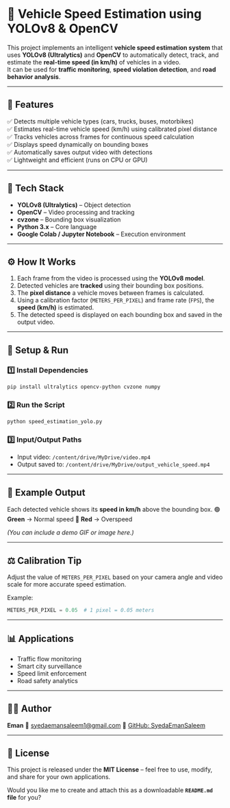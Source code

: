 # 🚗 Vehicle Speed Estimation using YOLOv8 & OpenCV

This project implements an intelligent **vehicle speed estimation system** that uses **YOLOv8 (Ultralytics)** and **OpenCV** to automatically detect, track, and estimate the **real-time speed (in km/h)** of vehicles in a video.  
It can be used for **traffic monitoring**, **speed violation detection**, and **road behavior analysis**.

---

## 📸 Features

✅ Detects multiple vehicle types (cars, trucks, buses, motorbikes)  
✅ Estimates real-time vehicle speed (km/h) using calibrated pixel distance  
✅ Tracks vehicles across frames for continuous speed calculation  
✅ Displays speed dynamically on bounding boxes  
✅ Automatically saves output video with detections  
✅ Lightweight and efficient (runs on CPU or GPU)

---

## 🧠 Tech Stack

* **YOLOv8 (Ultralytics)** – Object detection  
* **OpenCV** – Video processing and tracking  
* **cvzone** – Bounding box visualization  
* **Python 3.x** – Core language  
* **Google Colab / Jupyter Notebook** – Execution environment

---

## ⚙️ How It Works

1. Each frame from the video is processed using the **YOLOv8 model**.  
2. Detected vehicles are **tracked** using their bounding box positions.  
3. The **pixel distance** a vehicle moves between frames is calculated.  
4. Using a calibration factor (`METERS_PER_PIXEL`) and frame rate (`FPS`), the **speed (km/h)** is estimated.  
5. The detected speed is displayed on each bounding box and saved in the output video.

---

## 🚀 Setup & Run

### 1️⃣ Install Dependencies

```bash
pip install ultralytics opencv-python cvzone numpy
````

### 2️⃣ Run the Script

```bash
python speed_estimation_yolo.py
```

### 3️⃣ Input/Output Paths

* Input video: `/content/drive/MyDrive/video.mp4`
* Output saved to: `/content/drive/MyDrive/output_vehicle_speed.mp4`

---

## 🧩 Example Output

Each detected vehicle shows its **speed in km/h** above the bounding box.
🟢 **Green** → Normal speed
🔴 **Red** → Overspeed

*(You can include a demo GIF or image here.)*

---

## ⚖️ Calibration Tip

Adjust the value of `METERS_PER_PIXEL` based on your camera angle and video scale for more accurate speed estimation.

Example:

```python
METERS_PER_PIXEL = 0.05  # 1 pixel = 0.05 meters
```

---

## 📊 Applications

* Traffic flow monitoring
* Smart city surveillance
* Speed limit enforcement
* Road safety analytics

---

## 🧑‍💻 Author

**Eman**
📧 [syedaemansaleem1@gmail.com](mailto:syedaemansaleem1@gmail.com)
🔗 [GitHub: SyedaEmanSaleem](https://github.com/SyedaEmanSaleem)

---

## 🏁 License

This project is released under the **MIT License** – feel free to use, modify, and share for your own applications.


Would you like me to create and attach this as a downloadable **`README.md` file** for you?
```
